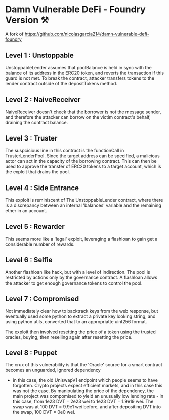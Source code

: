 # Damn Vulnerable DeFi - Foundry Version ⚒️

A fork of https://github.com/nicolasgarcia214/damn-vulnerable-defi-foundry


## Level 1 : Unstoppable

UnstoppableLender assumes that poolBalance is held in sync with the balance of its address in the ERC20 token, and 
reverts the transaction if this guard is not met. To break the contract, attacker transfers tokens to the lender 
contract outside of the depositTokens method.

## Level 2 : NaiveReceiver

NaiveReceiver doesn't check that the borrower is not the message sender, and therefore the attacker can borrow on the 
victim contract's behalf, draining the contract balance.


## Level 3 : Truster

The suspcicious line in this contract is the functionCall in TrusterLenderPool. Since the target address can be 
specified, a malicious actor can act in the capacity of the borrowing contract. This can then be used to approve the 
transfer of ERC20 tokens to a target account, which is the exploit that drains the pool.

## Level 4 : Side Entrance

This exploit is reminiscent of The UnstoppableLender contract, where there is a discrepancy between an internal 
'balances' variable and the remaining ether in an account.

## Level 5 : Rewarder

This seems more like a 'legal' exploit, leveraging a flashloan to gain get a considerable number of rewards.

## Level 6 : Selfie

Another flashloan like hack, but with a level of indirection. The pool is restricted by actions only by the governance 
contract. A flashloan allows the attacker to get enough governance tokens to control the pool.

## Level 7 : Compromised

Not immediately clear how to backtrack keys from the web response, but eventually used some python to extract a private 
key looking string, and using python utils, converted that to an appropriatte uint256 format.

The exploit then involved resetting the price of a token using the trusted oracles, buying, then reselling again after 
resetting the price.


## Level 8 : Puppet

The crux of this vulnerability is that the 'Oracle' source for a smart contract becomes an unguarded, ignored dependency 
- in this case, the old UniswapV1 endpoint which people seems to have forgotten. Crypto projects expect efficient 
markets, and in this case this was not the case. By manipulating the price of the dependency, the main project was 
compomised to yield an unusually low lending rate - in this case, from 1e23 DVT = 2e23 wei to 1e23 DVT = 1.9e19 wei. The 
swap was at 100 DVT = 9.9e1 wei before, and after depositing DVT into the swap, 100 DVT = 0e0 wei.




